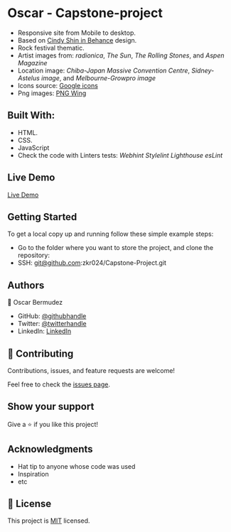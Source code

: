 # Oscar - Capstone-project

- Responsive site from Mobile to desktop.
- Based on [Cindy Shin in Behance](https://www.behance.net/adagio07) design.
- Rock festival thematic.
- Artist images from: 
  _radionica_,
  _The Sun_,
  _The Rolling Stones_,
  and _Aspen Magazine_
- Location image:
  _Chiba-Japan Massive Convention Centre_,
  _Sidney-Astelus image_,
  and _Melbourne-Growpro image_
- Icons source: [Google icons](https://fonts.google.com/icons)
- Png images: [PNG Wing](https://www.pngwing.com/)

## Built With:

- HTML.
- CSS.
- JavaScript
- Check the code with Linters tests:
  _Webhint_
  _Stylelint_
  _Lighthouse_
  _esLint_

## Live Demo

[Live Demo]()

## Getting Started

To get a local copy up and running follow these simple example steps:

- Go to the folder where you want to store the project, and clone the repository:
- SSH: git@github.com:zkr024/Capstone-Project.git

## Authors

👤 Oscar Bermudez

- GitHub: [@githubhandle](https://github.com/zkr024)
- Twitter: [@twitterhandle](https://twitter.com/zkr024)
- LinkedIn: [LinkedIn](www.linkedin.com/in/oscar-bermudez-07908222a)

## 🤝 Contributing

Contributions, issues, and feature requests are welcome!

Feel free to check the [issues page](../../issues/).

## Show your support

Give a ⭐️ if you like this project!

## Acknowledgments

- Hat tip to anyone whose code was used
- Inspiration
- etc

## 📝 License

This project is [MIT](./MIT.md) licensed.
